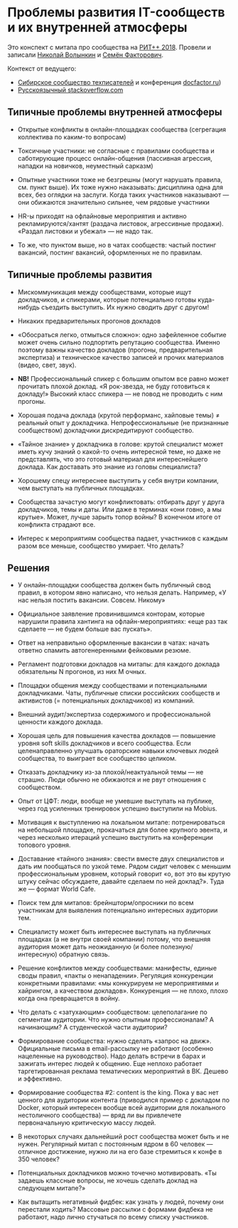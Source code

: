 # Проблемы развития IT-сообществ и их внутренней атмосферы

Это конспект с митапа про сообщества на [РИТ++ 2018](http://ritfest.ru/moscow/2018). Провели и записали [Николай Волынкин](http://nick.volynkin.gitlab.io) и [Семён Факторович](http://documentat.io).

Контекст от ведущего:

* [Сибирское сообщество техписателей]([https://www.meetup.com/Write-the-Docs-Siberia](https://www.meetup.com/Write-the-Docs-Siberia/)) и конференция [docfactor.ru](http://docfactor.ru))
* [Русскоязычный stackoverflow.com](https://ru.stackoverflow.com/)

## Типичные проблемы внутренней атмосферы

* Открытые конфликты в онлайн-площадках сообщества (сегрегация коллектива по каким-то вопросам)

* Токсичные участники: не согласные с правилами сообщества и саботирующие процесс онлайн-общения (пассивная агрессия, нападки на новичков, неуместный сарказм)

* Опытные участники тоже не безгрешны (могут нарушать правила, см. пункт выше). Их тоже нужно наказывать: дисциплина одна для всех, без оглядки на заслуги. Когда таких участников наказывают — они обижаются значительно сильнее, чем рядовые участники

* HR-ы приходят на офлайновые мероприятия и активно рекламируются/хантят (раздача листовок, агрессивные продажи). «Раздал листовки и убежал» — не надо так.

* То же, что пунктом выше, но в чатах сообществ: частый постинг вакансий, постинг вакансий, оформленных не по правилам.

## Типичные проблемы развития

* Мискоммуникация между сообществами, которые ищут докладчиков, и спикерами, которые потенциально готовы куда-нибудь съездить выступить. Их нужно сводить друг с другом!

* Никаких предварительных прогонов докладов

* «Обосраться легко, отмыться сложно»: одно зафейленное событие может очень сильно подпортить репутацию сообщества. Именно поэтому важны качество докладов (прогоны, предварительная экспертиза) и техническое качество записей и прочих материалов (видео, свет, звук).

* **NB!** Профессиональный спикер с большим опытом все равно может прочитать плохой доклад. «Я рок-звезда, не буду готовиться к докладу!» Высокий класс спикера — не повод не проводить с ним прогоны.

* Хорошая подача доклада (крутой перформанс, хайповые темы) ≠ реальный опыт у докладчика. Непрофессиональные (не признанные сообществом) докладчики дискредитируют сообщество.

* «Тайное знание» у докладчика в голове: крутой специалист может иметь кучу знаний о какой-то очень интересной теме, но даже не представлять, что это готовый материал для интереснейшего доклада. Как доставать это знание из головы специалиста?

* Хорошему спецу интереснее выступить у себя внутри компании, чем выступать на публичных площадках.

* Сообщества зачастую могут конфликтовать: отбирать друг у друга докладчиков, темы и даты. Или даже в терминах «они говно, а мы крутые». Может, лучше зарыть топор войны? В конечном итоге от конфликта страдают все. 

* Интерес к мероприятиям сообщества падает, участников с каждым разом все меньше, сообщество умирает. Что делать?


## Решения

* У онлайн-площадки сообщества должен быть публичный свод правил, в котором явно написано, что нельзя делать. Например, «У нас нельзя постить вакансии. Совсем. Никому»

* Официальное заявление провинившимся конторам, которые нарушили правила хантинга на офлайн-мероприятиях: «еще раз так сделаете — не будем больше вас пускать».

* Ответ на неправильно оформленные вакансии в чатах: начать ответно спамить автогенеренными фейковыми резюме.

* Регламент подготовки докладов на митапы: для каждого доклада обязательны N прогонов, из них M очных.

* Площадки общения между сообществами и потенциальными докладчиками. Чаты, публичные списки российских сообществ и активистов (= потенциальных докладчиков) из компаний.

* Внешний аудит/экспертиза содержимого и профессиональной ценности каждого доклада. 

* Хорошая цель для повышения качества докладов — повышение уровня soft skills докладчиков и всего сообщества. Если целенаправленно улучшать ораторские навыки ключевых людей сообщества, то выиграет все сообщество целиком.

* Отказать докладчику из-за плохой/неактуальной темы — не страшно. Люди обычно не обижаются и не рвут отношения с сообществом.

* Опыт от ЦФТ: люди, вообще не умевшие выступать на публике, через год усиленных тренировок успешно выступили на Mobius.

* Мотивация к выступлению на локальном митапе: потренироваться на небольшой площадке, прокачаться для более крупного эвента, и через несколько итераций успешно выступить на конференции топового уровня.

* Доставание «тайного знания»: свести вместе двух специалистов и дать им пообщаться по узкой теме. Рядом сидит человек с меньшим профессиональным уровнем, который говорит «о, вот это вы крутую штуку сейчас обсуждаете, давайте сделаем по ней доклад?». Туда же — формат World Cafe.

* Поиск тем для митапов: брейншторм/опросники по всем участникам для выявления потенциально интересных аудитории тем.

* Специалисту может быть интереснее выступать на публичных площадках (а не внутри своей компании) потому, что внешняя аудитория может дать неожиданную (и более полезную/интересную) обратную связь.

* Решение конфликтов между сообществами: манифесты, единые своды правил, «пакты о ненападении». Регуляция конкуренции конкретными правилами: «мы конкурируем не мероприятиями и хайрингом, а качеством докладов». Конкуренция — не плохо, плохо когда она превращается в войну.

* Что делать с «затухающим» сообществом: целеполагание по сегментам аудитории. Что нужно опытным профессионалам? А начинающим? А студенческой части аудитории?

* Формирование сообщества: нужно сделать «запрос на движ». Официальные письма в email-рассылку не работают (особенно нацеленные на руководство). Надо делать встречи в барах и зажигать интерес людей к общению. Еще неплохо работает таргетированная реклама тематических мероприятий в ВК. Дешево и эффективно.

* Формирование сообщества #2: content is the king. Пока у вас нет ценного для аудитории контента (приводился пример с докладом по Docker, который интересен вообще всей аудитории для локального нестоличного сообщества) — вряд ли вы привлечете первоначальную критическую массу людей.

* В некоторых случаях дальнейший рост сообщества может быть и не нужен. Регулярный митап с постоянным ядром в 60 человек — отличное достижение, нужно ли на его базе стремиться к конфе в 350 человек?

* Потенциальных докладчиков можно точечно мотивировать. «Ты задаешь классные вопросы, не хочешь сделать доклад на следующем митапе?»

* Как вытащить негативный фидбек: как узнать у людей, почему они перестали ходить? Массовые рассылки с формами фидбека не работают, надо лично стучаться по всему списку участников.


